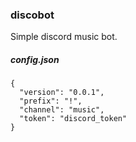 ### discobot

Simple discord music bot.

##### config.json

```
{
  "version": "0.0.1",
  "prefix": "!",
  "channel": "music",
  "token": "discord_token"
}
```
